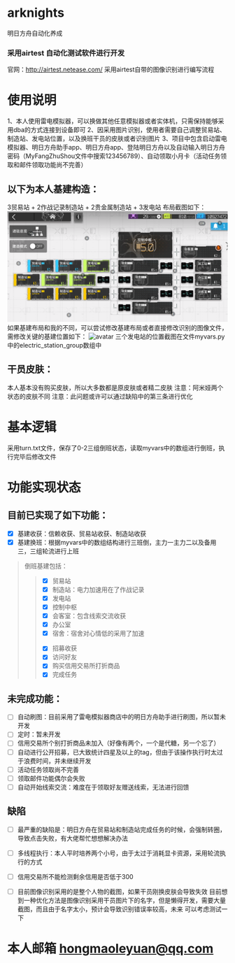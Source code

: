 # arknights
明日方舟自动化养成
### 采用airtest 自动化测试软件进行开发
官网：http://airtest.netease.com/
采用airtest自带的图像识别进行编写流程
# 使用说明
1、本人使用雷电模拟器，可以换做其他任意模拟器或者实体机，只需保持能够采用dba的方式连接到设备即可
2、因采用图片识别，使用者需要自己调整贸易站、制造站、发电站位置，以及换班干员的皮肤或者识别图片
3、项目中包含启动雷电模拟器、明日方舟助手app、明日方舟app、登陆明日方舟以及自动输入明日方舟密码（MyFangZhuShou文件中搜索123456789）、自动领取小月卡（活动任务领取和邮件领取功能尚不完善）
## 以下为本人基建构造：
3贸易站 + 2作战记录制造站 + 2贵金属制造站 + 3发电站
布局截图如下：
![avatar](./picture/z基建整体截图.png)
如果基建布局和我的不同，可以尝试修改基建布局或者直接修改识别的图像文件，需修改关键的基建位置如下：
![avatar](./picture/基建关键位置截图.png.png)
三个发电站的位置截图在文件myvars.py中的electric_station_group数组中
## 干员皮肤：
本人基本没有购买皮肤，所以大多数都是原皮肤或者精二皮肤
注意：阿米娅两个状态的皮肤不同
注意：此问题或许可以通过缺陷中的第三条进行优化

# 基本逻辑
采用turn.txt文件，保存了0-2三组倒班状态，读取myvars中的数组进行倒班，执行完毕后修改文件

# 功能实现状态
## 目前已实现了如下功能：

+ [x] 基建收获：信赖收获、贸易站收获、制造站收获
+ [x] 基建换班：根据myvars中的数组结构进行三班倒，主力一主力二以及备用三，三组轮流进行上班
> 倒班基建包括：
>> - [x] 贸易站
>> - [x] 制造站：电力加速用在了作战记录
>> - [x] 发电站
>> - [x] 控制中枢
>> - [x] 会客室：包含线索交流收获
>> - [x] 办公室
>> - [x] 宿舍：宿舍对心情低的采用了加速
>> + [x] 招募收获
>> + [x] 访问好友
>> + [x] 购买信用交易所打折商品
>> + [x] 完成任务

## 未完成功能：
+ [ ] 自动刷图：目前采用了雷电模拟器商店中的明日方舟助手进行刷图，所以暂未开发
+ [ ] 定时：暂未开发
+ [ ] 信用交易所个别打折商品未加入（好像有两个，一个是代糖，另一个忘了）
+ [ ] 自动进行公开招募，已大致统计四星及以上的tag，但由于该操作执行时太过于浪费时间，并未继续开发
+ [ ] 活动任务领取尚不完善
+ [ ] 领取邮件功能偶尔会失败
+ [ ] 自动开始线索交流：难度在于领取好友赠送线索，无法进行回馈
## 缺陷
+ [ ] 最严重的缺陷是：明日方舟在贸易站和制造站完成任务的时候，会强制转圈，导致点击失败，有大佬帮忙想想解决办法
+ [ ] 多线程执行：本人平时培养两个小号，由于太过于消耗显卡资源，采用轮流执行的方式
+ [ ] 信用交易所不能检测剩余信用是否低于300
+ [ ] 目前图像识别采用的是整个人物的截图，如果干员刚换皮肤会导致失效
    目前想到一种优化方法是图像识别采用干员图片下的名字，但是懒得开发，需要大量截图，而且由于名字太小，预计会导致识别错误率较高，未来
    可以考虑测试一下



# 本人邮箱 hongmaoleyuan@qq.com